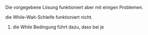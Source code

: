 Die vorgegebene Lösung funktioniert aber mit einigen Problemen.

die While-Wait-Schleife funktioniert nicht.
1. die While Bedingung führt dazu, dass bei je  